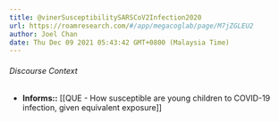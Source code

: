```yaml
---
title: @vinerSusceptibilitySARSCoV2Infection2020
url: https://roamresearch.com/#/app/megacoglab/page/M7jZGLEU2
author: Joel Chan
date: Thu Dec 09 2021 05:43:42 GMT+0800 (Malaysia Time)
---
```




###### Discourse Context

- **Informs::** [[QUE - How susceptible are young children to COVID-19 infection, given equivalent exposure]]
